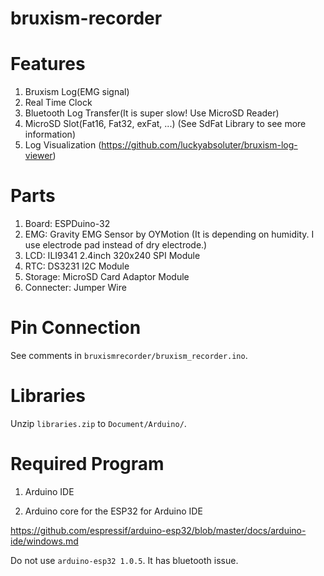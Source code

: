 # bruxism-recorder

# Features
1. Bruxism Log(EMG signal)
2. Real Time Clock
3. Bluetooth Log Transfer(It is super slow! Use MicroSD Reader)
4. MicroSD Slot(Fat16, Fat32, exFat, ...) (See SdFat Library to see more information)
5. Log Visualization (https://github.com/luckyabsoluter/bruxism-log-viewer)

# Parts
1. Board: ESPDuino-32
2. EMG: Gravity EMG Sensor by OYMotion (It is depending on humidity. I use electrode pad instead of dry electrode.)
3. LCD: ILI9341 2.4inch 320x240 SPI Module
4. RTC: DS3231 I2C Module
5. Storage: MicroSD Card Adaptor Module
6. Connecter: Jumper Wire

# Pin Connection
See comments in `bruxismrecorder/bruxism_recorder.ino`.

# Libraries
Unzip `libraries.zip` to `Document/Arduino/`.

# Required Program
1. Arduino IDE

2. Arduino core for the ESP32 for Arduino IDE

https://github.com/espressif/arduino-esp32/blob/master/docs/arduino-ide/windows.md

Do not use `arduino-esp32 1.0.5`. It has bluetooth issue.
